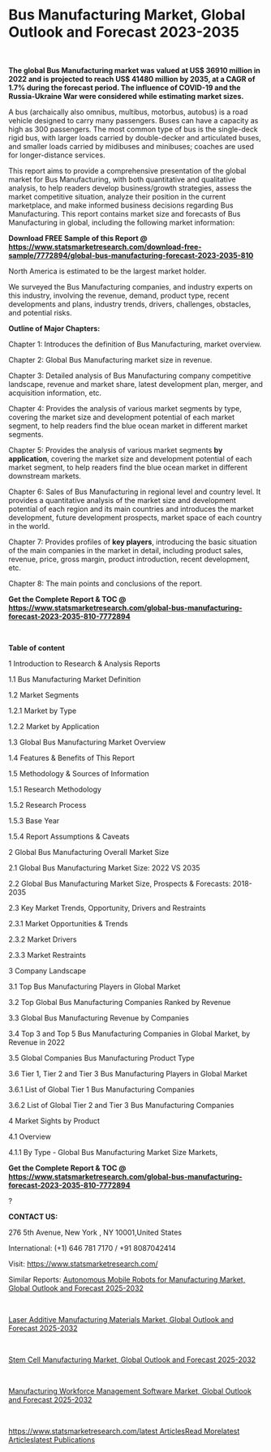 <h1>Bus Manufacturing Market, Global Outlook and Forecast 2023-2035</h1><br/><p><strong>The global Bus Manufacturing market was valued at US$ 36910 million in 2022 and is projected to reach US$ 41480 million by 2035, at a <strong>CAGR</strong> of 1.7% during the forecast period. The influence of COVID-19 and the Russia-Ukraine War were considered while estimating market sizes.</strong></p>
 
 
 
 <p>A bus (archaically also omnibus, multibus, motorbus, autobus) is a road vehicle designed to carry many passengers. Buses can have a capacity as high as 300 passengers. The most common type of bus is the single-deck rigid bus, with larger loads carried by double-decker and articulated buses, and smaller loads carried by midibuses and minibuses; coaches are used for longer-distance services.</p>
 
 
 
 <p>This report aims to provide a comprehensive presentation of the global market for Bus Manufacturing, with both quantitative and qualitative analysis, to help readers develop business/growth strategies, assess the market competitive situation, analyze their position in the current marketplace, and make informed business decisions regarding Bus Manufacturing. This report contains market size and forecasts of Bus Manufacturing in global, including the following market information:</p>
 
 
 
 <p><strong>Download FREE Sample of this Report @ <a href="https://www.statsmarketresearch.com/download-free-sample/7772894/global-bus-manufacturing-forecast-2023-2035-810">https://www.statsmarketresearch.com/download-free-sample/7772894/global-bus-manufacturing-forecast-2023-2035-810</a></strong></p>
 
 
 
 <p>North America is estimated to be the largest market holder.</p>
 
 
 
 <p>We surveyed the Bus Manufacturing companies, and industry experts on this industry, involving the revenue, demand, product type, recent developments and plans, industry trends, drivers, challenges, obstacles, and potential risks.</p>
 
 
 
 <p><strong>Outline of Major Chapters:</strong></p>
 
 
 
 <p>Chapter 1: Introduces the definition of Bus Manufacturing, market overview.</p>
 
 
 
 <p>Chapter 2: Global Bus Manufacturing market size in revenue.</p>
 
 
 
 <p>Chapter 3: Detailed analysis of Bus Manufacturing company competitive landscape, revenue and market share, latest development plan, merger, and acquisition information, etc.</p>
 
 
 
 <p>Chapter 4: Provides the analysis of various market segments by type, covering the market size and development potential of each market segment, to help readers find the blue ocean market in different market segments.</p>
 
 
 
 <p>Chapter 5: Provides the analysis of various market segments <strong>by application</strong>, covering the market size and development potential of each market segment, to help readers find the blue ocean market in different downstream markets.</p>
 
 
 
 <p>Chapter 6: Sales of Bus Manufacturing in regional level and country level. It provides a quantitative analysis of the market size and development potential of each region and its main countries and introduces the market development, future development prospects, market space of each country in the world.</p>
 
 
 
 <p>Chapter 7: Provides profiles of <strong>key players</strong>, introducing the basic situation of the main companies in the market in detail, including product sales, revenue, price, gross margin, product introduction, recent development, etc.</p>
 
 
 
 <p>Chapter 8: The main points and conclusions of the report.</p>
 
 
 
 <div><b>Get the Complete Report & TOC @ <a href="https://www.statsmarketresearch.com/global-bus-manufacturing-forecast-2023-2035-810-7772894">https://www.statsmarketresearch.com/global-bus-manufacturing-forecast-2023-2035-810-7772894</a></b></div>
 
 
 
 <p><br />
 
 <b>Table of content</b></p>
 
 
 
 <p>1 Introduction to Research & Analysis Reports<br />
 
 1.1 Bus Manufacturing Market Definition<br />
 
 1.2 Market Segments<br />
 
 1.2.1 Market by Type<br />
 
 1.2.2 Market by Application<br />
 
 1.3 Global Bus Manufacturing Market Overview<br />
 
 1.4 Features & Benefits of This Report<br />
 
 1.5 Methodology & Sources of Information<br />
 
 1.5.1 Research Methodology<br />
 
 1.5.2 Research Process<br />
 
 1.5.3 Base Year<br />
 
 1.5.4 Report Assumptions & Caveats<br />
 
 2 Global Bus Manufacturing Overall Market Size<br />
 
 2.1 Global Bus Manufacturing Market Size: 2022 VS 2035<br />
 
 2.2 Global Bus Manufacturing Market Size, Prospects & Forecasts: 2018-2035<br />
 
 2.3 Key Market Trends, Opportunity, Drivers and Restraints<br />
 
 2.3.1 Market Opportunities & Trends<br />
 
 2.3.2 Market Drivers<br />
 
 2.3.3 Market Restraints<br />
 
 3 Company Landscape<br />
 
 3.1 Top Bus Manufacturing Players in Global Market<br />
 
 3.2 Top Global Bus Manufacturing Companies Ranked by Revenue<br />
 
 3.3 Global Bus Manufacturing Revenue by Companies<br />
 
 3.4 Top 3 and Top 5 Bus Manufacturing Companies in Global Market, by Revenue in 2022<br />
 
 3.5 Global Companies Bus Manufacturing Product Type<br />
 
 3.6 Tier 1, Tier 2 and Tier 3 Bus Manufacturing Players in Global Market<br />
 
 3.6.1 List of Global Tier 1 Bus Manufacturing Companies<br />
 
 3.6.2 List of Global Tier 2 and Tier 3 Bus Manufacturing Companies<br />
 
 4 Market Sights by Product<br />
 
 4.1 Overview<br />
 
 4.1.1 By Type - Global Bus Manufacturing Market Size Markets,</p>
 
 
 
 <div><b>Get the Complete Report & TOC @ <a href="https://www.statsmarketresearch.com/global-bus-manufacturing-forecast-2023-2035-810-7772894">https://www.statsmarketresearch.com/global-bus-manufacturing-forecast-2023-2035-810-7772894</a></b></div>
 
 
 
 <p>? </p>
 
 
 
 <p><b>CONTACT US:</b><br />
 
 276 5th Avenue, New York , NY 10001,United States<br />
 
 International: (+1) 646 781 7170 / +91 8087042414<br />
 
 Visit: <a href="https://www.statsmarketresearch.com/">https://www.statsmarketresearch.com/</a><br />
 
 Similar Reports: <a href="https://www.statsmarketresearch.com/global-bus-manufacturing-forecast-2023-2035-810-7772894">Autonomous Mobile Robots for Manufacturing Market, Global Outlook and Forecast 2025-2032</a><br />
 
 <br />
 
 <a href="https://www.statsmarketresearch.com/global-bus-manufacturing-forecast-2023-2035-810-7772894">Laser Additive Manufacturing Materials Market, Global Outlook and Forecast 2025-2032</a><br />
 
 <br />
 
 <a href="https://www.statsmarketresearch.com/global-bus-manufacturing-forecast-2023-2035-810-7772894">Stem Cell Manufacturing Market, Global Outlook and Forecast 2025-2032</a><br />
 
 <br />
 
 <a href="https://www.statsmarketresearch.com/global-bus-manufacturing-forecast-2023-2035-810-7772894">Manufacturing Workforce Management Software Market, Global Outlook and Forecast 2025-2032 </a><br />
 
 <br />
 
 <a href="https://gyeongbokgung.com">https://www.statsmarketresearch.com/</a><a href="https://hallyeomaritime.com">latest Articles</a><a href="https://jingwansa.com">Read More</a><a href="https://nguoiviet.jp/">latest Articles</a><a href="https://www.intelmarketresearch.com/">latest Publications</a></p>